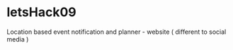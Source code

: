 # letsHack09
Location based event notification and planner - website ( different to social media  ) 
